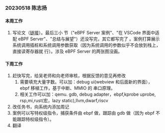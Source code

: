 ### 20230518 陈志扬

#### 本周工作

1. 写论文（[链接](https://github.com/chenzhiy2001/code-debug/blob/master/docs/thesis.md)）。最后三小
   节（"eBPF Server 案例"、"在 VSCode 界面中适配 eBPF Server"、"总结与展望"）还没写完，其它都写完了
   。案例打算展示系统调用插桩和系统调用参数获取（因为系统调用的参数似乎不会放到栈上，直接读寄存器就
   行）。涉及 eBPF Server 的两张图没画。

#### 下周工作

1. 赶快写完，给吴老师和向老师审核，根据反馈的意见再修改
   1. 需要填充大量字数。可以加：debug ui(webview 和后面新的界面），ebpf 移植工作，基于中断、MMIO 的
      串口原理。
   2. 相关工作可以加：qemu. gdb, debug adapter，ebpf,kprobe uprobe, rsp,mi,rust(宏，lazy
      static),llvm,dwarf,riscv
2. 改任务书，向系统内添加周记
3. 案例可以写特权级指令，捕获条件由 ebpf 做，跟踪由 gdb 做（因为 ebpf 不能跟踪特权级指令）。
4. 翻译
